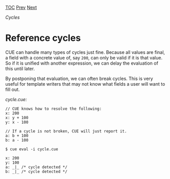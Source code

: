 [TOC](Readme.md) [Prev](coalesce.md) [Next](cycleref.md)

_Cycles_

# Reference cycles

CUE can handle many types of cycles just fine.
Because all values are final, a field with a concrete value of, say `200`,
can only be valid if it is that value.
So if it is unified with another expression, we can delay the evaluation of
this until later.

By postponing that evaluation, we can often break cycles.
This is very useful for template writers that may not know what fields
a user will want to fill out.


<!-- CUE editor -->
_cycle.cue:_
```
// CUE knows how to resolve the following:
x: 200
x: y + 100
y: x - 100

// If a cycle is not broken, CUE will just report it.
a: b + 100
b: a - 100
```

<!-- result -->
`$ cue eval -i cycle.cue`
```
x: 200
y: 100
a: _|_ /* cycle detected */
b: _|_ /* cycle detected */
```
